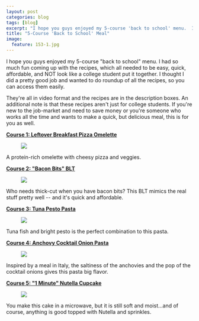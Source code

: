 ```yaml
---
layout: post
categories: blog
tags: [blog]
excerpt: "I hope you guys enjoyed my 5-course 'back to school' menu.  I had so much fun coming up with the recipes, which all needed to be easy, quick, affordable, and  NOT look like a college student put it together.  I thought I did a pretty good job and wanted to do roundup of all the recipes, so you can access them easily."
title: "5-Course 'Back to School' Meal"
image:
  feature: 153-1.jpg
---
```


I hope you guys enjoyed my 5-course "back to school" menu.  I had so much fun coming up with the recipes, which all needed to be easy, quick, affordable, and  NOT look like a college student put it together.  I thought I did a pretty good job and wanted to do roundup of all the recipes, so you can access them easily.

They're all in video format and the recipes are in the description boxes.  An additional note is that these recipes aren't just for college students.  If you're new to the job-market and need to save money or you're someone who works all the time and wants to make a quick, but delicious meal, this is for you as well.

__[Course 1: Leftover Breakfast Pizza Omelette](http://eastmeetskitchen.com/videos/back-to-school-leftover-pizza-omelette.html)__

<figure> <img src='/images/153-2.jpg'> </figure>

A protein-rich omelette with cheesy pizza and veggies.

__[Course 2: "Bacon Bits" BLT](http://eastmeetskitchen.com/videos/bacon-bits-blt.html)__

<figure> <img src='/images/153-3.jpg'> </figure>

Who needs thick-cut when you have bacon bits?  This BLT mimics the real stuff pretty well -- and it's quick and affordable.

__[Course 3: Tuna Pesto Pasta](http://eastmeetskitchen.com/videos/tuna-pesto-pasta.html)__

<figure> <img src='/images/153-4.jpg'> </figure>

Tuna fish and bright pesto is the perfect combination to this pasta.

__[Course 4: Anchovy Cocktail Onion Pasta](http://eastmeetskitchen.com/videos/anchovy-cocktail-onion-pasta.html)__

<figure> <img src='/images/153-5.jpg'> </figure>

Inspired by a meal in Italy, the saltiness of the anchovies and the pop of the cocktail onions gives this pasta big flavor.

__[Course 5: "1 Minute" Nutella Cupcake](http://eastmeetskitchen.com/videos/1-minute-chocolate-nutella-cupcake.html)__

<figure> <img src='/images/153-6.jpg'> </figure>

You make this cake in a microwave, but it is still soft and moist...and of course, anything is good topped with Nutella and sprinkles.